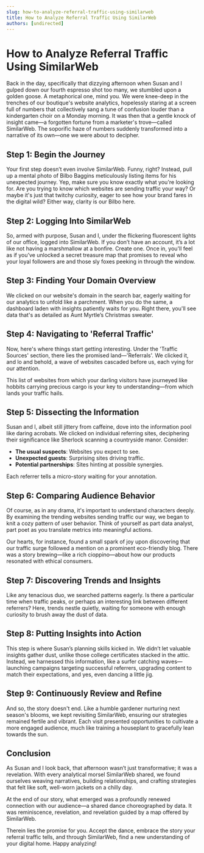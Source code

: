 ```yaml
---
slug: how-to-analyze-referral-traffic-using-similarweb
title: How to Analyze Referral Traffic Using SimilarWeb
authors: [undirected]
---
```



# How to Analyze Referral Traffic Using SimilarWeb

Back in the day, specifically that dizzying afternoon when Susan and I gulped down our fourth espresso shot too many, we stumbled upon a golden goose. A metaphorical one, mind you. We were knee-deep in the trenches of our boutique's website analytics, hopelessly staring at a screen full of numbers that collectively sang a tune of confusion louder than a kindergarten choir on a Monday morning. It was then that a gentle knock of insight came—a forgotten fortune from a marketer's trove—called SimilarWeb. The soporific haze of numbers suddenly transformed into a narrative of its own—one we were about to decipher.

## Step 1: Begin the Journey

Your first step doesn’t even involve SimilarWeb. Funny, right? Instead, pull up a mental photo of Bilbo Baggins meticulously listing items for his unexpected journey. Yep, make sure you know exactly what you're looking for. Are you trying to know which websites are sending traffic your way? Or maybe it's just that twitchy curiosity, eager to see how your brand fares in the digital wild? Either way, clarity is our Bilbo here.

## Step 2: Logging Into SimilarWeb

So, armed with purpose, Susan and I, under the flickering fluorescent lights of our office, logged into SimilarWeb. If you don’t have an account, it’s a lot like not having a marshmallow at a bonfire. Create one. Once in, you'll feel as if you’ve unlocked a secret treasure map that promises to reveal who your loyal followers are and those sly foxes peeking in through the window.

## Step 3: Finding Your Domain Overview

We clicked on our website's domain in the search bar, eagerly waiting for our analytics to unfold like a parchment. When you do the same, a dashboard laden with insights patiently waits for you. Right there, you'll see data that's as detailed as Aunt Myrtle’s Christmas sweater.

## Step 4: Navigating to 'Referral Traffic'

Now, here's where things start getting interesting. Under the 'Traffic Sources' section, there lies the promised land—'Referrals'. We clicked it, and lo and behold, a wave of websites cascaded before us, each vying for our attention.

This list of websites from which your darling visitors have journeyed like hobbits carrying precious cargo is your key to understanding—from which lands your traffic hails.

## Step 5: Dissecting the Information

Susan and I, albeit still jittery from caffeine, dove into the information pool like daring acrobats. We clicked on individual referring sites, deciphering their significance like Sherlock scanning a countryside manor. Consider:

- **The usual suspects**: Websites you expect to see.
- **Unexpected guests**: Surprising sites driving traffic.
- **Potential partnerships**: Sites hinting at possible synergies.

Each referrer tells a micro-story waiting for your annotation.

## Step 6: Comparing Audience Behavior

Of course, as in any drama, it's important to understand characters deeply. By examining the trending websites sending traffic our way, we began to knit a cozy pattern of user behavior. Think of yourself as part data analyst, part poet as you translate metrics into meaningful actions.

Our hearts, for instance, found a small spark of joy upon discovering that our traffic surge followed a mention on a prominent eco-friendly blog. There was a story brewing—like a rich cioppino—about how our products resonated with ethical consumers.

## Step 7: Discovering Trends and Insights

Like any tenacious duo, we searched patterns eagerly. Is there a particular time when traffic peaks, or perhaps an interesting link between different referrers? Here, trends nestle quietly, waiting for someone with enough curiosity to brush away the dust of data.

## Step 8: Putting Insights into Action

This step is where Susan’s planning skills kicked in. We didn’t let valuable insights gather dust, unlike those college certificates stacked in the attic. Instead, we harnessed this information, like a surfer catching waves—launching campaigns targeting successful referrers, upgrading content to match their expectations, and yes, even dancing a little jig.

## Step 9: Continuously Review and Refine

And so, the story doesn't end. Like a humble gardener nurturing next season's blooms, we kept revisiting SimilarWeb, ensuring our strategies remained fertile and vibrant. Each visit presented opportunities to cultivate a more engaged audience, much like training a houseplant to gracefully lean towards the sun.

## Conclusion

As Susan and I look back, that afternoon wasn’t just transformative; it was a revelation. With every analytical morsel SimilarWeb shared, we found ourselves weaving narratives, building relationships, and crafting strategies that felt like soft, well-worn jackets on a chilly day.

At the end of our story, what emerged was a profoundly renewed connection with our audience—a shared dance choreographed by data. It was reminiscence, revelation, and revelation guided by a map offered by SimilarWeb.

Therein lies the promise for you. Accept the dance, embrace the story your referral traffic tells, and through SimilarWeb, find a new understanding of your digital home. Happy analyzing!